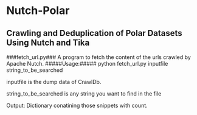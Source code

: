 # Nutch-Polar #
Crawling and Deduplication of Polar Datasets Using Nutch and Tika
------------------------------------------------------------------------------------------------------------------------
###fetch_url.py###
A program to fetch the content of the urls crawled by Apache Nutch.
#####Usage:#####
python fetch_url.py inputfile string_to_be_searched

inputfile is the dump data of CrawlDb.

string_to_be_searched is any string you want to find in the file

Output: Dictionary conatining those snippets with count.

